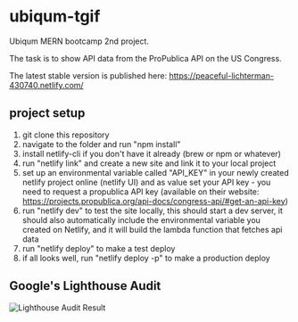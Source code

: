 # ubiqum-tgif

Ubiqum MERN bootcamp 2nd project.

The task is to show API data from the ProPublica API on the US Congress.

The latest stable version is published here: https://peaceful-lichterman-430740.netlify.com/

## project setup

1. git clone this repository
2. navigate to the folder and run "npm install"
3. install netlify-cli if you don't have it already (brew or npm or whatever)
4. run "netlify link" and create a new site and link it to your local project
5. set up an environmental variable called "API_KEY" in your newly created netlify project online (netlify UI) and as value set your API key - you need to request a propublica API key (available on their website: https://projects.propublica.org/api-docs/congress-api/#get-an-api-key)
6. run "netlify dev" to test the site locally, this should start a dev server, it should also automatically include the environmental variable you created on Netlify, and it will build the lambda function that fetches api data
7. run "netlify deploy" to make a test deploy
8. if all looks well, run "netlify deploy -p" to make a production deploy

## Google's Lighthouse Audit

![Lighthouse Audit Result](https://github.com/sunyamare/ubiqum-tgif/blob/master/misc/lighthouse-tgif.png)
